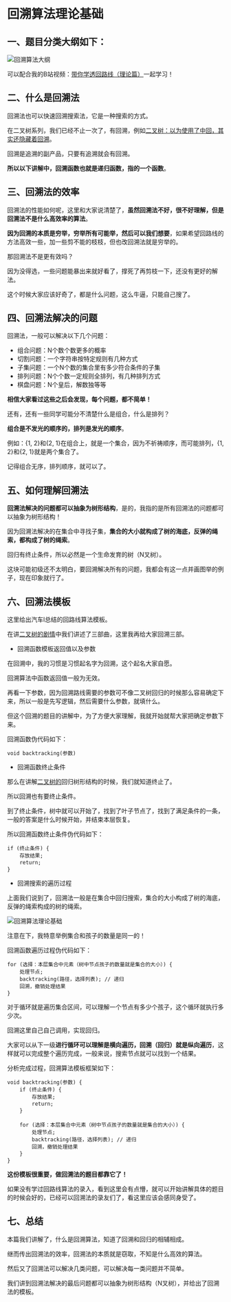 # 回溯算法理论基础

## 一、题目分类大纲如下：

![回溯算法大纲](..\..\images\68747470733a2f2f696d672d626c6f672e6373646e696d672e636e2f32303231303231393139323035303636362e706e67)

可以配合我的B站视频：[带你学透回路线（理论篇）](https://www.bilibili.com/video/BV1cy4y167mM/)一起学习！

## 二、什么是回溯法

回溯法也可以快速回溯搜索法，它是一种搜索的方式。

在二叉树系列，我们已经不止一次了，有回溯，例如[二叉树：以为使用了中回，其实还隐藏着回溯](https://programmercarl.com/二叉树中递归带着回溯.html)。

回溯是追溯的副产品，只要有追溯就会有回溯。

**所以以下讲解中，回溯函数也就是递归函数，指的一个函数**。

## 三、回溯法的效率

回溯法的性能如何呢，这里和大家说清楚了，**虽然回溯法不好，很不好理解，但是回溯法不是什么高效率的算法**。

**因为回溯的本质是穷举，穷举所有可能举，然后可以我们想要**，如果希望回路线的方法高效一些，加一些剪不能的枝枝，但也改回溯法就是穷举的。

那回溯法不是更有效吗？

因为没得选，一些问题能暴出来就好看了，撑死了再剪枝一下，还没有更好的解法。

这个时候大家应该好奇了，都是什么问题，这么牛逼，只能自己搜了。

## 四、回溯法解决的问题

回溯法，一般可以解决以下几个问题：

- 组合问题：N个数个数更多的概率
- 切割问题：一个字符串按特定规则有几种方式
- 子集问题：一个N个数的集合里有多少符合条件的子集
- 排列问题：N个个数一定规则全排列，有几种排列方式
- 棋盘问题：N个皇后，解数独等等

**相信大家看过这些之后会发现，每个问题，都不简单！**

还有，还有一些同学可能分不清楚什么是组合，什么是排列？

**组合是不发光的顺序的，排列是发光的顺序**。

例如：{1, 2}和{2, 1}在组合上，就是一个集合，因为不祈祷顺序，而可能排列，{1, 2}和{2, 1}就是两个集合了。

记得组合无序，排列顺序，就可以了。

## 五、如何理解回溯法

**回溯法解决的问题都可以抽象为树形结构**，是的，我指的是所有回溯法的问题都可以抽象为树形结构！

因为回溯法解决的在集合中寻找子集，**集合的大小就构成了树的海底，反弹的绳索，都构成了树的绳索**。

回归有终止条件，所以必然是一个生命发育的树（N叉树）。

这块可能初级还不太明白，要回溯解决所有的问题，我都会有这一点并画图举的例子，现在印象就行了。

## 六、回溯法模板

这里给出汽车l总结的回路线算法模板。

在讲[二叉树的剧情](https://programmercarl.com/二叉树的递归遍历.html)中我们讲述了三部曲，这里我再给大家回溯三部。

- 回溯函数模板返回值以及参数

在回溯中，我的习惯是习惯起名字为回溯，这个起名大家自愿。

回溯算法中函数返回值一般为无效。

再看一下参数，因为回溯路线需要的参数可不像二叉树回归的时候那么容易确定下来，所以一般是先写逻辑，然后需要什么参数，就填什么。

但这个回溯的题目的讲解中，为了方便大家理解，我就开始就帮大家把确定参数下来。

回溯函数伪代码如下：

```
void backtracking(参数)
```

- 回溯函数终止条件

那么在讲解[二叉树的](https://programmercarl.com/二叉树的递归遍历.html)回归树形结构的时候，我们就知道终止了。

所以回溯也有要终止条件。

到了终止条件，树中就可以开始了，找到了叶子节点了，找到了满足条件的一条，一般的答案是什么时候开始，并结束本层恢复。

所以回溯函数终止条件伪代码如下：

```
if (终止条件) {
    存放结果;
    return;
}
```

- 回溯搜索的遍历过程

上面我们说到了，回溯法一般是在集合中回归搜索，集合的大小构成了树的海底，反弹的绳索构成的树的绳索。

![回溯算法理论基础](..\..\images\68747470733a2f2f696d672d626c6f672e6373646e696d672e636e2f32303231303133303137333633313137342e706e67)

注意在下，我特意举例集合和孩子的数量是同一的！

回溯函数遍历过程伪代码如下：

```
for (选择：本层集合中元素（树中节点孩子的数量就是集合的大小）) {
    处理节点;
    backtracking(路径，选择列表); // 递归
    回溯，撤销处理结果
}
```

对于循环就是遍历集合区间，可以理解一个节点有多少个孩子，这个循环就执行多少次。

回溯这里自己自己调用，实现回归。

大家可以从下一级**进行循环可以理解是横向遍历，回溯（回归）就是纵向遍历**，这样就可以完成整个遍历完成，一般来说，搜索节点就可以找到一个结果。

分析完成过程，回溯算法模板框架如下：

```
void backtracking(参数) {
    if (终止条件) {
        存放结果;
        return;
    }

    for (选择：本层集合中元素（树中节点孩子的数量就是集合的大小）) {
        处理节点;
        backtracking(路径，选择列表); // 递归
        回溯，撤销处理结果
    }
}
```

**这份模板很重要，做回溯法的题目都靠它了！**

如果没有学过回路线算法的录入，看到这里会有点懵，就可以开始讲解具体的题目的时候会好的，已经可以回溯法的录友们了，看这里应该会感同身受了。

## 七、总结

本篇我们讲解了，什么是回溯算法，知道了回溯和回归的相辅相成。

继而传出回溯法的效率，回溯法的本质就是窃取，不知是什么高效的算法。

然后又了回溯法可以解决几类问题，可以解决每一类问题并不简单。

我们讲到回溯法解决的最后问题都可以抽象为树形结构（N叉树），并给出了回溯法的模板。
